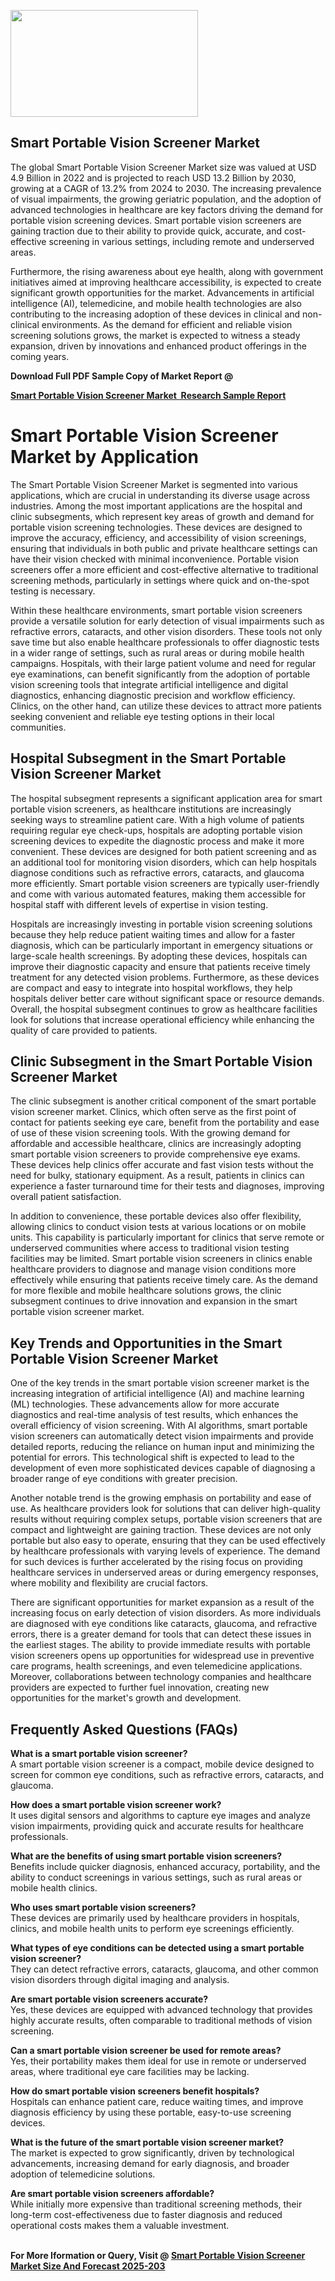 <p><img class="alignnone size-medium wp-image-20088" src="https://ffe5etoiles.com/wp-content/uploads/2024/12/MST1-300x171.png" alt="" width="300" height="171" /></p><p><p> <h2>Smart Portable Vision Screener Market </h2><p>The global Smart Portable Vision Screener Market size was valued at USD 4.9 Billion in 2022 and is projected to reach USD 13.2 Billion by 2030, growing at a CAGR of 13.2% from 2024 to 2030. The increasing prevalence of visual impairments, the growing geriatric population, and the adoption of advanced technologies in healthcare are key factors driving the demand for portable vision screening devices. Smart portable vision screeners are gaining traction due to their ability to provide quick, accurate, and cost-effective screening in various settings, including remote and underserved areas.</p><p>Furthermore, the rising awareness about eye health, along with government initiatives aimed at improving healthcare accessibility, is expected to create significant growth opportunities for the market. Advancements in artificial intelligence (AI), telemedicine, and mobile health technologies are also contributing to the increasing adoption of these devices in clinical and non-clinical environments. As the demand for efficient and reliable vision screening solutions grows, the market is expected to witness a steady expansion, driven by innovations and enhanced product offerings in the coming years.</p></p><p><strong>Download Full PDF Sample Copy of Market Report @</strong></p><p><strong><a href="https://www.verifiedmarketreports.com/download-sample/?rid=291304&utm_source=Sites-google&utm_medium=265" target="_blank">Smart Portable Vision Screener Market &nbsp;Research Sample Report</a></strong></p><p> <h1>Smart Portable Vision Screener Market by Application</h1><p>The Smart Portable Vision Screener Market is segmented into various applications, which are crucial in understanding its diverse usage across industries. Among the most important applications are the hospital and clinic subsegments, which represent key areas of growth and demand for portable vision screening technologies. These devices are designed to improve the accuracy, efficiency, and accessibility of vision screenings, ensuring that individuals in both public and private healthcare settings can have their vision checked with minimal inconvenience. Portable vision screeners offer a more efficient and cost-effective alternative to traditional screening methods, particularly in settings where quick and on-the-spot testing is necessary.</p><p>Within these healthcare environments, smart portable vision screeners provide a versatile solution for early detection of visual impairments such as refractive errors, cataracts, and other vision disorders. These tools not only save time but also enable healthcare professionals to offer diagnostic tests in a wider range of settings, such as rural areas or during mobile health campaigns. Hospitals, with their large patient volume and need for regular eye examinations, can benefit significantly from the adoption of portable vision screening tools that integrate artificial intelligence and digital diagnostics, enhancing diagnostic precision and workflow efficiency. Clinics, on the other hand, can utilize these devices to attract more patients seeking convenient and reliable eye testing options in their local communities.</p><h2>Hospital Subsegment in the Smart Portable Vision Screener Market</h2><p>The hospital subsegment represents a significant application area for smart portable vision screeners, as healthcare institutions are increasingly seeking ways to streamline patient care. With a high volume of patients requiring regular eye check-ups, hospitals are adopting portable vision screening devices to expedite the diagnostic process and make it more convenient. These devices are designed for both patient screening and as an additional tool for monitoring vision disorders, which can help hospitals diagnose conditions such as refractive errors, cataracts, and glaucoma more efficiently. Smart portable vision screeners are typically user-friendly and come with various automated features, making them accessible for hospital staff with different levels of expertise in vision testing.</p><p>Hospitals are increasingly investing in portable vision screening solutions because they help reduce patient waiting times and allow for a faster diagnosis, which can be particularly important in emergency situations or large-scale health screenings. By adopting these devices, hospitals can improve their diagnostic capacity and ensure that patients receive timely treatment for any detected vision problems. Furthermore, as these devices are compact and easy to integrate into hospital workflows, they help hospitals deliver better care without significant space or resource demands. Overall, the hospital subsegment continues to grow as healthcare facilities look for solutions that increase operational efficiency while enhancing the quality of care provided to patients.</p><h2>Clinic Subsegment in the Smart Portable Vision Screener Market</h2><p>The clinic subsegment is another critical component of the smart portable vision screener market. Clinics, which often serve as the first point of contact for patients seeking eye care, benefit from the portability and ease of use of these vision screening tools. With the growing demand for affordable and accessible healthcare, clinics are increasingly adopting smart portable vision screeners to provide comprehensive eye exams. These devices help clinics offer accurate and fast vision tests without the need for bulky, stationary equipment. As a result, patients in clinics can experience a faster turnaround time for their tests and diagnoses, improving overall patient satisfaction.</p><p>In addition to convenience, these portable devices also offer flexibility, allowing clinics to conduct vision tests at various locations or on mobile units. This capability is particularly important for clinics that serve remote or underserved communities where access to traditional vision testing facilities may be limited. Smart portable vision screeners in clinics enable healthcare providers to diagnose and manage vision conditions more effectively while ensuring that patients receive timely care. As the demand for more flexible and mobile healthcare solutions grows, the clinic subsegment continues to drive innovation and expansion in the smart portable vision screener market.</p><h2>Key Trends and Opportunities in the Smart Portable Vision Screener Market</h2><p>One of the key trends in the smart portable vision screener market is the increasing integration of artificial intelligence (AI) and machine learning (ML) technologies. These advancements allow for more accurate diagnostics and real-time analysis of test results, which enhances the overall efficiency of vision screening. With AI algorithms, smart portable vision screeners can automatically detect vision impairments and provide detailed reports, reducing the reliance on human input and minimizing the potential for errors. This technological shift is expected to lead to the development of even more sophisticated devices capable of diagnosing a broader range of eye conditions with greater precision.</p><p>Another notable trend is the growing emphasis on portability and ease of use. As healthcare providers look for solutions that can deliver high-quality results without requiring complex setups, portable vision screeners that are compact and lightweight are gaining traction. These devices are not only portable but also easy to operate, ensuring that they can be used effectively by healthcare professionals with varying levels of experience. The demand for such devices is further accelerated by the rising focus on providing healthcare services in underserved areas or during emergency responses, where mobility and flexibility are crucial factors.</p><p>There are significant opportunities for market expansion as a result of the increasing focus on early detection of vision disorders. As more individuals are diagnosed with eye conditions like cataracts, glaucoma, and refractive errors, there is a greater demand for tools that can detect these issues in the earliest stages. The ability to provide immediate results with portable vision screeners opens up opportunities for widespread use in preventive care programs, health screenings, and even telemedicine applications. Moreover, collaborations between technology companies and healthcare providers are expected to further fuel innovation, creating new opportunities for the market's growth and development.</p><h2>Frequently Asked Questions (FAQs)</h2><p><strong>What is a smart portable vision screener?</strong> <br> A smart portable vision screener is a compact, mobile device designed to screen for common eye conditions, such as refractive errors, cataracts, and glaucoma.</p><p><strong>How does a smart portable vision screener work?</strong> <br> It uses digital sensors and algorithms to capture eye images and analyze vision impairments, providing quick and accurate results for healthcare professionals.</p><p><strong>What are the benefits of using smart portable vision screeners?</strong> <br> Benefits include quicker diagnosis, enhanced accuracy, portability, and the ability to conduct screenings in various settings, such as rural areas or mobile health clinics.</p><p><strong>Who uses smart portable vision screeners?</strong> <br> These devices are primarily used by healthcare providers in hospitals, clinics, and mobile health units to perform eye screenings efficiently.</p><p><strong>What types of eye conditions can be detected using a smart portable vision screener?</strong> <br> They can detect refractive errors, cataracts, glaucoma, and other common vision disorders through digital imaging and analysis.</p><p><strong>Are smart portable vision screeners accurate?</strong> <br> Yes, these devices are equipped with advanced technology that provides highly accurate results, often comparable to traditional methods of vision screening.</p><p><strong>Can a smart portable vision screener be used for remote areas?</strong> <br> Yes, their portability makes them ideal for use in remote or underserved areas, where traditional eye care facilities may be lacking.</p><p><strong>How do smart portable vision screeners benefit hospitals?</strong> <br> Hospitals can enhance patient care, reduce waiting times, and improve diagnosis efficiency by using these portable, easy-to-use screening devices.</p><p><strong>What is the future of the smart portable vision screener market?</strong> <br> The market is expected to grow significantly, driven by technological advancements, increasing demand for early diagnosis, and broader adoption of telemedicine solutions.</p><p><strong>Are smart portable vision screeners affordable?</strong> <br> While initially more expensive than traditional screening methods, their long-term cost-effectiveness due to faster diagnosis and reduced operational costs makes them a valuable investment.</p><strong><br />For More Iformation or Query, Visit @ <a href="https://www.verifiedmarketreports.com/product/smart-portable-vision-screener-market/" target="_blank">Smart Portable Vision Screener Market Size And Forecast 2025-203</a></strong></p>
